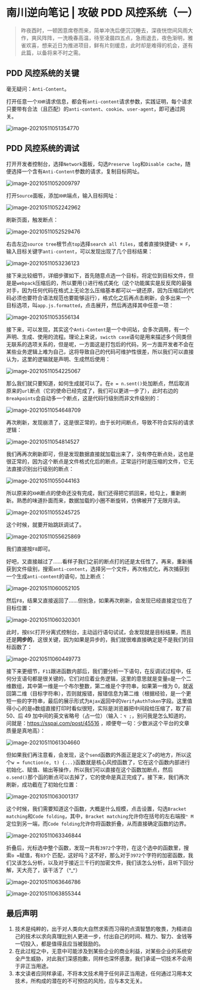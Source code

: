 # 南川逆向笔记 | 攻破 PDD 风控系统（一）

> 昨夜酉时，一顿困意席卷而来，简单冲洗后便沉沉睡去，深夜恍惚间风雨大作，爽风阵阵，一洗晚春高温，待至凌晨四五点，急雨退去，夜色渐明，雅雀欢喜，想来近日为推进项目，鲜有片刻缓息，此时却是难得的机会，遂有此篇，以备将来不时之需。

## PDD 风控系统的关键

毫无疑问：`Anti-Content`。

打开任意一个`XHR`请求信息，都会有`anti-content`请求参数，实践证明，每个请求只要带有合法（且匹配）的`anti-content`、`cookie`、`user-agent`，即可通过网关。

![image-20210511051354770](https://mark-vue-oss.oss-cn-hangzhou.aliyuncs.com/20210511_051355_510571-image-20210511051354770.png)

## PDD 风控系统的调试

打开开发者控制台，选择`Network`面板，勾选`Preserve log`和`Disable cache`，随便选择一个含有`Anti-Content`参数的请求，复制目标网址。

![image-20210511052009797](https://mark-vue-oss.oss-cn-hangzhou.aliyuncs.com/20210511_052010_435549-image-20210511052009797.png)

打开`Source`面板，添加`XHR`端点，输入目标网址：

![image-20210511052242962](https://mark-vue-oss.oss-cn-hangzhou.aliyuncs.com/20210511_052243_626430-image-20210511052242962.png)

刷新页面，触发断点：

![image-20210511052529476](https://mark-vue-oss.oss-cn-hangzhou.aliyuncs.com/20210511_052529_885098-image-20210511052529476.png)

右击左边`source tree`根节点`top`选择`search all files`，或者直接快捷键`⌥ ⌘ F`，输入目标关键字`anti-content`，可以发现出现了几个目标结果：

![image-20210511053236123](https://mark-vue-oss.oss-cn-hangzhou.aliyuncs.com/20210511_053236_772245-image-20210511053236123.png)

接下来比较细节，详细步骤如下，首先随意点选一个目标，将定位到目标文件，但是是`webpack`压缩后的，所以要用`{}`进行格式美化（这个功能属实是反反爬的最强对手，因为任何代码在格式上无论怎么压缩基本都可以一键还原，因为压缩后的代码必须也要符合语法规范也要能够运行），格式化之后再点击刷新，会多出来一个目标选项，叫`app.js.formatted`，点击展开，然后再选择其中任意一项：

![image-20210511053556134](https://mark-vue-oss.oss-cn-hangzhou.aliyuncs.com/20210511_053556_779513-image-20210511053556134.png)

接下来，可以发现，其实这个`Anti-Content`是一个中间站，会多次调用，有一个声明、生成、使用的流程。理论上来说，`swicth case`语句是用来描述多个同类但无联系的选项关系的，但是呢，一方面这是打包后的代码，另一方面开发者不会在某些业务逻辑上难为自己，这将导致自己的代码可维护性很差，所以我们可以直接认为，这里的逻辑就是声明、生成然后使用：

![image-20210511054225067](https://mark-vue-oss.oss-cn-hangzhou.aliyuncs.com/20210511_054225_454199-image-20210511054225067.png)

那么我们就只要知道，如何生成就可以了。在`e = n.sent()`处加断点，然后取消原来的`url`断点（它的使命已经完成了，我们可以更进一步了），此时右边的`Breakpoints`会自动多一个断点，这是代码行级别而非文件级别的：

![image-20210511054648709](https://mark-vue-oss.oss-cn-hangzhou.aliyuncs.com/20210511_054649_339711-image-20210511054648709.png)

再次刷新，发现崩溃了，这是很正常的，由于长时间断点，导致不符合实际的请求逻辑：

![image-20210511054814527](https://mark-vue-oss.oss-cn-hangzhou.aliyuncs.com/20210511_054815_177585-image-20210511054814527.png)

我们再再次刷新即可，但是发现数据直接就加载出来了，没有停在断点处，这也是很正常的，因为这个断点是文件格式化后的断点，正常运行时是压缩的文件，它无法直接识别出行级别的断点：

![image-20210511055044163](https://mark-vue-oss.oss-cn-hangzhou.aliyuncs.com/20210511_055044_781445-image-20210511055044163.png)

所以原来的`XHR`断点的使命还没有完成，我们还得把它抓回来，给勾上，重新刷新。熟悉的味道扑面而来，数据加载的小圈不断旋转，仿佛被开了无限月读。

![image-20210511055245725](https://mark-vue-oss.oss-cn-hangzhou.aliyuncs.com/20210511_055246_348713-image-20210511055245725.png)

这个时候，就要开始跳跃调试了。

![image-20210511055625869](https://mark-vue-oss.oss-cn-hangzhou.aliyuncs.com/20210511_055626_544165-image-20210511055625869.png)

我们直接按`F8`即可。

好吧，又直接越过了……看样子我们之前的断点打的还是太任性了。再来，重新捕获到文件级别，搜索`anti-content`，选择另一个文件，再次格式化，再次捕获到一个生成`anti-content`的语句，加上断点：

![image-20210511060052105](https://mark-vue-oss.oss-cn-hangzhou.aliyuncs.com/20210511_060052_735072-image-20210511060052105.png)

然后`F8`，结果又直接返回了……但别急，如果再次刷新，会发现已经直接定位在了目标位置：

![image-20210511060320301](https://mark-vue-oss.oss-cn-hangzhou.aliyuncs.com/20210511_060320_932072-image-20210511060320301.png)

此时，按`ESC`打开分离式控制台，主动运行语句试试，会发现就是目标结果，而且还是**同步的**，这很关键，因为如果是异步的，我们就很难直接确定是不是我们的目标函数了：

![image-20210511060449773](https://mark-vue-oss.oss-cn-hangzhou.aliyuncs.com/20210511_060450_316257-image-20210511060449773.png)

接下来更细节，`F11`跟进函数内部后，我们要分析一下语句，在反调试过程中，任何分支语句都是很关键的，它们对应着业务逻辑，这里的意思就是变量`o`是一个二维数组，其中第一维是一个布尔整数，第二维是个字符串，如果第一维为 0，就返回第二维（目标字符串），否则就报错，报错信息为第二维（根据经验，是一个更短一些的字符串，最后的展示形式为`Ajax`返回中的`VerifyAuthToken`字段。这里值得小心的是`o`数组直接打印时看似很短，实际是浏览器把中间段给压缩了，取了前 50、后 49 加中间的英文省略号（占一位）（输入：`⌥ ;`，别问我是怎么知道的，问就是：https://sspai.com/post/45516 ，顺便夸一句：少数派这个平台的文章质量是真地高）：

![image-20210511061304660](https://mark-vue-oss.oss-cn-hangzhou.aliyuncs.com/20210511_061305_287273-image-20210511061304660.png)

但如果我们再注意看，会发现，这个`send`函数的外面正是定义了`o`的地方，所以这个`w = function(e, t) {...}`函数就是核心风控函数了，它在这个函数内部进行初始化、赋值、输出等操作，所以我们可以直接在这个函数加断点，然后`o.send()`那个函的断点可以去掉了，它的使命是真正完成了。接下来，我们再次刷新，成功截在了初始化位置：

![image-20210511063001317](https://mark-vue-oss.oss-cn-hangzhou.aliyuncs.com/20210511_063001_940080-image-20210511063001317.png)

这个时候，我们需要知道这个函数，大概是什么规模，点击设置，勾选`Bracket matching`和`Code folding`，其中，`Bracket matching`允许你在括号的左右端按`⌃ M`定位到另一端，而`Code folding`允许你将函数折叠，从而直接确定函数的边界。

![image-20210511063346844](https://mark-vue-oss.oss-cn-hangzhou.aliyuncs.com/20210511_063347_487301-image-20210511063346844.png)

折叠后，光标选中整个函数，发现一共有`3972`个字符，在这个选中的函数里，搜索`o =`赋值，有`83`个 匹配，这好吗？这不好，那么对于`3972`个字符的加密函数，我们又该怎么分析，以及对于接近三千行的加密文件，我们该怎么分析，且听下回分解，天大亮了，该干活了（^\_^）

![image-20210511063646786](https://mark-vue-oss.oss-cn-hangzhou.aliyuncs.com/20210511_063647_407857-image-20210511063646786.png)

![image-20210511063855344](https://mark-vue-oss.oss-cn-hangzhou.aliyuncs.com/20210511_063855_759678-image-20210511063855344.png)

## 最后声明

1. 技术是纯粹的，出于对人类向大自然求索而习得的点滴智慧的敬畏，为精进自己的技术以求向真理比别人更进一步，付出自己的时间、精力、智力、金钱等一切投入，都是值得且应当被鼓励的。
2. 在此过程之中，无意中可能涉及到某些企业的商业利益，对某些企业的系统安全产生威胁，对此我们深感抱歉，同样也深怀感激，我们承诺一切技术不会用于非正当用途。
3. 本文读者应同样承诺，不将本文技术用于任何非正当用途，任何通过习用本文技术，所构成的潜在的不可预估的风险，应与本文无关。
